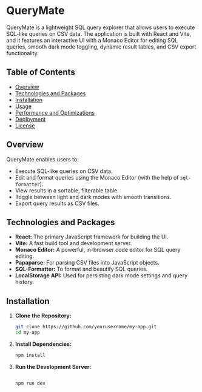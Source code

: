 # QueryMate

QueryMate is a lightweight SQL query explorer that allows users to execute SQL-like queries on CSV data. The application is built with React and Vite, and it features an interactive UI with a Monaco Editor for editing SQL queries, smooth dark mode toggling, dynamic result tables, and CSV export functionality.

## Table of Contents

- [Overview](#overview)
- [Technologies and Packages](#technologies-and-packages)
- [Installation](#installation)
- [Usage](#usage)
- [Performance and Optimizations](#performance-and-optimizations)
- [Deployment](#deployment)
- [License](#license)

## Overview

QueryMate enables users to:
- Execute SQL-like queries on CSV data.
- Edit and format queries using the Monaco Editor (with the help of `sql-formatter`).
- View results in a sortable, filterable table.
- Toggle between light and dark modes with smooth transitions.
- Export query results as CSV files.

## Technologies and Packages

- **React:** The primary JavaScript framework for building the UI.
- **Vite:** A fast build tool and development server.
- **Monaco Editor:** A powerful, in-browser code editor for SQL query editing.
- **Papaparse:** For parsing CSV files into JavaScript objects.
- **SQL-Formatter:** To format and beautify SQL queries.
- **LocalStorage API:** Used for persisting dark mode settings and query history.

## Installation

1. **Clone the Repository:**

   ```bash
   git clone https://github.com/yourusername/my-app.git
   cd my-app

2. **Install Dependencies:**

   ```bash
   npm install

3. **Run the Development Server:**

   ```bash

   npm run dev
